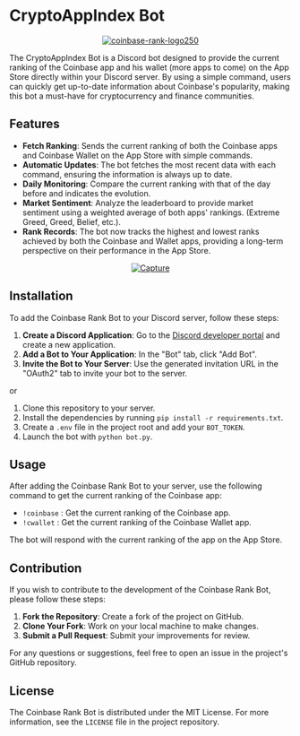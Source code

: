 # CryptoAppIndex Bot

<p align="center">
<a href="https://imgbb.com/"><img src="https://i.ibb.co/cD9NhBY/coinbase-rank-logo250.png" alt="coinbase-rank-logo250" border="0"></a>
</p>

The CryptoAppIndex Bot is a Discord bot designed to provide the current ranking of the Coinbase app and his wallet (more apps to come) on the App Store directly within your Discord server. By using a simple command, users can quickly get up-to-date information about Coinbase's popularity, making this bot a must-have for cryptocurrency and finance communities.

## Features

- **Fetch Ranking**: Sends the current ranking of both the Coinbase apps and Coinbase Wallet on the App Store with simple commands.
- **Automatic Updates**: The bot fetches the most recent data with each command, ensuring the information is always up to date.
- **Daily Monitoring**: Compare the current ranking with that of the day before and indicates the evolution.
- **Market Sentiment**: Analyze the leaderboard to provide market sentiment using a weighted average of both apps' rankings. (Extreme Greed, Greed, Belief, etc.).
- **Rank Records**: The bot now tracks the highest and lowest ranks achieved by both the Coinbase and Wallet apps, providing a long-term perspective on their performance in the App Store.

<p align="center">
<a href="https://ibb.co/DgV02B4"><img src="https://i.ibb.co/qFyTQHB/Capture.png" alt="Capture" border="0"></a>
</p>

## Installation

To add the Coinbase Rank Bot to your Discord server, follow these steps:

1. **Create a Discord Application**: Go to the [Discord developer portal](https://discord.com/developers/applications) and create a new application.
2. **Add a Bot to Your Application**: In the "Bot" tab, click "Add Bot".
3. **Invite the Bot to Your Server**: Use the generated invitation URL in the "OAuth2" tab to invite your bot to the server.

or

1. Clone this repository to your server.
2. Install the dependencies by running `pip install -r requirements.txt`.
3. Create a `.env` file in the project root and add your `BOT_TOKEN`.
4. Launch the bot with `python bot.py`.

## Usage

After adding the Coinbase Rank Bot to your server, use the following command to get the current ranking of the Coinbase app:

- <code>!coinbase</code> : Get the current ranking of the Coinbase app.
- <code>!cwallet</code> : Get the current ranking of the Coinbase Wallet app.

The bot will respond with the current ranking of the app on the App Store.

## Contribution

If you wish to contribute to the development of the Coinbase Rank Bot, please follow these steps:

1. **Fork the Repository**: Create a fork of the project on GitHub.
2. **Clone Your Fork**: Work on your local machine to make changes.
3. **Submit a Pull Request**: Submit your improvements for review.

For any questions or suggestions, feel free to open an issue in the project's GitHub repository.

## License

The Coinbase Rank Bot is distributed under the MIT License. For more information, see the `LICENSE` file in the project repository.


